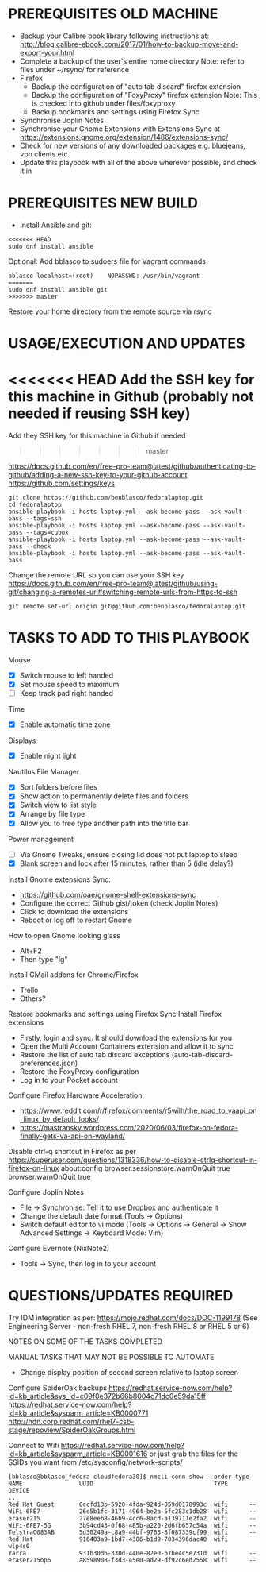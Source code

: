 # PREREQUISITES OLD MACHINE

- Backup your Calibre book library following instructions at:
http://blog.calibre-ebook.com/2017/01/how-to-backup-move-and-export-your.html
- Complete a backup of the user's entire home directory
Note: refer to files under ~/rsync/ for reference
- Firefox
    - Backup the configuration of "auto tab discard" firefox extension
    - Backup the configuration of "FoxyProxy" firefox extension
      Note: This is checked into github under files/foxyproxy
    - Backup bookmarks and settings using Firefox Sync
- Synchronise Joplin Notes
- Synchronise your Gnome Extensions with Extensions Sync at https://extensions.gnome.org/extension/1486/extensions-sync/
- Check for new versions of any downloaded packages e.g. bluejeans, vpn clients etc.
- Update this playbook with all of the above wherever possible, and check it in

# PREREQUISITES NEW BUILD

- Install Ansible and git:
```
<<<<<<< HEAD
sudo dnf install ansible
```

Optional: Add bblasco to sudoers file for Vagrant commands
```
bblasco	localhost=(root)	NOPASSWD: /usr/bin/vagrant
=======
sudo dnf install ansible git
>>>>>>> master
```
Restore your home directory from the remote source via rsync

# USAGE/EXECUTION AND UPDATES

<<<<<<< HEAD
Add the SSH key for this machine in Github (probably not needed if reusing SSH key)
=======
Add they SSH key for this machine in Github if needed
>>>>>>> master

https://docs.github.com/en/free-pro-team@latest/github/authenticating-to-github/adding-a-new-ssh-key-to-your-github-account
https://github.com/settings/keys

```
git clone https://github.com/benblasco/fedoralaptop.git
cd fedoralaptop
ansible-playbook -i hosts laptop.yml --ask-become-pass --ask-vault-pass --tags=ssh
ansible-playbook -i hosts laptop.yml --ask-become-pass --ask-vault-pass --tags=cubox
ansible-playbook -i hosts laptop.yml --ask-become-pass --ask-vault-pass --check 
ansible-playbook -i hosts laptop.yml --ask-become-pass --ask-vault-pass
```

Change the remote URL so you can use your SSH key
https://docs.github.com/en/free-pro-team@latest/github/using-git/changing-a-remotes-url#switching-remote-urls-from-https-to-ssh

```
git remote set-url origin git@github.com:benblasco/fedoralaptop.git
```

# TASKS TO ADD TO THIS PLAYBOOK

Mouse
- [x] Switch mouse to left handed
- [x] Set mouse speed to maximum
- [ ] Keep track pad right handed

Time
- [x] Enable automatic time zone

Displays
- [x] Enable night light

Nautilus File Manager
- [x] Sort folders before files
- [x] Show action to permanently delete files and folders
- [x] Switch view to list style
- [x] Arrange by file type
- [x] Allow you to free type another path into the title bar

Power management
- [ ] Via Gnome Tweaks, ensure closing lid does not put laptop to sleep
- [x] Blank screen and lock after 15 minutes, rather than 5 (idle delay?)

Install Gnome extensions Sync:
- https://github.com/oae/gnome-shell-extensions-sync
- Configure the correct Github gist/token (check Joplin Notes)
- Click to download the extensions
- Reboot or log off to restart Gnome

How to open Gnome looking glass
- Alt+F2
- Then type "lg"

Install GMail addons for Chrome/Firefox
- Trello
- Others?

Restore bookmarks and settings using Firefox Sync
Install Firefox extensions
- Firstly, login and sync.  It should download the extensions for you
- Open the Multi Account Containers extension and allow it to sync
- Restore the list of auto tab discard exceptions (auto-tab-discard-preferences.json)
- Restore the FoxyProxy configuration
- Log in to your Pocket account

Configure Firefox Hardware Acceleration:
- https://www.reddit.com/r/firefox/comments/r5wilh/the_road_to_vaapi_on_linux_by_default_looks/
- https://mastransky.wordpress.com/2020/06/03/firefox-on-fedora-finally-gets-va-api-on-wayland/

Disable ctrl-q shortcut in Firefox as per https://superuser.com/questions/1318336/how-to-disable-ctrlq-shortcut-in-firefox-on-linux
about:config
browser.sessionstore.warnOnQuit true
browser.warnOnQuit true

Configure Joplin Notes
- File -> Synchronise: Tell it to use Dropbox and authenticate it
- Change the default date format (Tools -> Options)
- Switch default editor to vi mode (Tools -> Options -> General -> Show Advanced Settings -> Keyboard Mode: Vim)

Configure Evernote (NixNote2)
- Tools -> Sync, then log in to your account

# QUESTIONS/UPDATES REQUIRED

Try IDM integration as per:
https://mojo.redhat.com/docs/DOC-1199178
(See Engineering Server - non-fresh RHEL 7, non-fresh RHEL 8 or RHEL 5 or 6)

NOTES ON SOME OF THE TASKS COMPLETED

MANUAL TASKS THAT MAY NOT BE POSSIBLE TO AUTOMATE

- Change display position of second screen relative to laptop screen

Configure SpiderOak backups
https://redhat.service-now.com/help?id=kb_article&sys_id=c09f0e372b66b8004c71dc0e59da15ff
https://redhat.service-now.com/help?id=kb_article&sysparm_article=KB0000771
http://hdn.corp.redhat.com/rhel7-csb-stage/repoview/SpiderOakGroups.html

Connect to Wifi
https://redhat.service-now.com/help?id=kb_article&sysparm_article=KB0001616
or just grab the files for the SSIDs you want from /etc/sysconfig/network-scripts/
```
[bblasco@bblasco_fedora cloudfedora30]$ nmcli conn show --order type
NAME                UUID                                  TYPE      DEVICE
...
Red Hat Guest       0ccfd13b-5920-4fda-924d-059d0178993c  wifi      --
WiFi-6FE7           26e5b1fc-3171-4964-be2a-5fc283c1db28  wifi      --
eraser215           27e8eeb8-46b9-4cc6-8acd-a139711e2fa2  wifi      --
WiFi-6FE7-5G        3b94cd43-0f68-485b-a220-2d6fb657c54a  wifi      --
TelstraC083AB       5d30249a-c8a9-44bf-9763-8f087339cf99  wifi      --
Red Hat             916403a9-1bd7-4386-b1d9-7034396dac40  wifi      wlp4s0
Yarra               931b30d6-330d-440e-82e0-b7be4c5e731d  wifi      --
eraser215op6        a8598908-f3d3-45e0-ad29-df92c6ed2558  wifi      --
```
